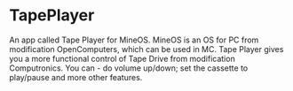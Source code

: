 # TapePlayer
An app called Tape Player for MineOS. MineOS is an OS for PC from modification OpenComputers, which can be used in MC. Tape Player gives you a more functional control of Tape Drive from modification Computronics. You can -  do volume up/down; set the cassette to play/pause and more other features.
